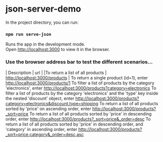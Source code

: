 # json-server-demo

In the project directory, you can run:

### `npm run serve-json`

Runs the app in the development mode.\
Open [http://localhost:3000](http://localhost:3000) to view it in the browser.

### Use the browser address bar to test the different scenarios...

| Description | url |
|To return a list of all products | [http://localhost:3000/products](http://localhost:3000/products) |
To return a single product (id=1), enter [http://localhost:3000/products/1](http://localhost:3000/products/1)
To filter a list of products by the category 'electronics', enter [http://localhost:3000/products?category=electronics](http://localhost:3000/products?category=electronics)
To filter a list of products by the category 'electronics' and the 'type' key inside the nested 'discount' object, enter [http://localhost:3000/products?category=electronics&discount.type=shipping](http://localhost:3000/products?category=electronics&discount.type=shipping)
To return a list of all products sorted by 'price' on ascending order, enter [http://localhost:3000/products?_sort=price](http://localhost:3000/products?_sort=price)
To return a list of all products sorted by 'price' in descending order, enter [http://localhost:3000/products?_sort=price&_order=desc](http://localhost:3000/products?_sort=price&_order=desc)
To return a list of all products sorted by 'price' in descending order, and 'category' in ascending order, enter [http://localhost:3000/products?_sort=price,category&_order=desc,asc](http://localhost:3000/products?_sort=price,category&_order=desc,asc)

